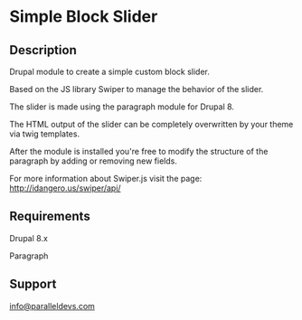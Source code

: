 # Simple Block Slider

Description
-----------
Drupal module to create a simple custom block slider.

Based on the JS library Swiper to manage the behavior of the slider. 

The slider is made using the paragraph module for Drupal 8.

The HTML output of the slider can be completely overwritten by your theme via twig templates.
 
After the module is installed you're free to modify the structure of the paragraph by adding or removing new fields. 


For more information about Swiper.js visit the page: http://idangero.us/swiper/api/

Requirements
------------
Drupal 8.x

Paragraph


Support
-------
info@paralleldevs.com
